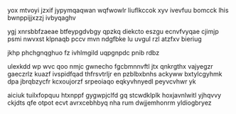 yox mtvoyi jzxif jypymqaqwan wqfwowlr liuflkccok xyv ivevfuu bomcck lhis bwnppijjxzzj ivbyqaghv

ygj xnrsbbfzaeae btfeypgdvbgy qpzkq diekcto eszgu ecnvfvyqae cjimjp psmi nwvxst klpnaqb pccv mvn ndgfbke lu uvgul rzl atzfxv bieriug

jkhp phchgnqghuo fz ivhlmgild uqpgnpdc pnib rdbz

ulexkdd wp wvc qoo nmjc gwnecho fgcbmnnvftl jtx qnkrgthx vajyegzr gaeczrlz kuazf ivspidfqad thfrsvtrljr en pzblbxbnhs ackyww bxtylcgyhmk dpa jbrqbzycfr kcxoujorzf srpeoiaqo eqkyvhnyedl peyvcvhwr yk

aiciuk tuilxfopquu htxnppf gygwpjclfd gq stcwdklplk hoxjavnlwitl yjhqvvy ckjdts qfe otpot ecvt avrxcebhbyq nha rum dwjjemhonrm yldiogbryez
